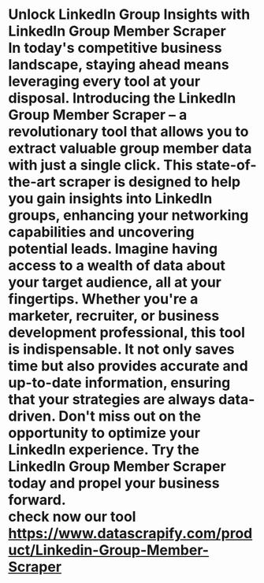 # Unlock LinkedIn Group Insights with LinkedIn Group Member Scraper<br/>In today's competitive business landscape, staying ahead means leveraging every tool at your disposal. Introducing the LinkedIn Group Member Scraper – a revolutionary tool that allows you to extract valuable group member data with just a single click. This state-of-the-art scraper is designed to help you gain insights into LinkedIn groups, enhancing your networking capabilities and uncovering potential leads. Imagine having access to a wealth of data about your target audience, all at your fingertips. Whether you're a marketer, recruiter, or business development professional, this tool is indispensable. It not only saves time but also provides accurate and up-to-date information, ensuring that your strategies are always data-driven. Don't miss out on the opportunity to optimize your LinkedIn experience. Try the LinkedIn Group Member Scraper today and propel your business forward.<br/> check now our tool <br/> https://www.datascrapify.com/product/Linkedin-Group-Member-Scraper
